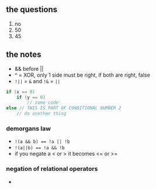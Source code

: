 ## the questions
1. no 
2. 50
3. 45

## the notes
- && before || 
- ^ = XOR, only 1 side must be right, if both are right, false
- `!||` = `&` and `!&` = `||`

```java
if (x == 0)
    if (y == 0)
        // some code
else // THIS IS PART OF CONDITIONAL NUMBER 2
    // do another thing
```

### demorgans law
- `!(a && b) == !a || !b`
- `!(a||b) == !a && !b`
- if you negate a < or > it becomes <= or >=


### negation of relational operators
- 